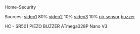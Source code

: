 Home-Security

Sources: [video1](https://www.youtube.com/watch?v=dRCnccv_dVE) 80%
         [video2](https://www.youtube.com/watch?v=lTAo_H5eqsk) 10%
         [video3](https://www.youtube.com/watch?v=Dp3RMb0e1eA) 10%
         [pir sensor](https://www.youtube.com/watch?v=FxaTDvs34mM)
         [buzzer](https://www.americanpiezo.com/standard-products/buzzers.html)
         
HC - SR501
PIEZO BUZZER
ATmega328P Nano V3
